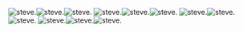 ![steve.](https://steve.penple.org/1?.png)![steve.](https://steve.penple.org/1?.png)![steve.](https://steve.penple.org/1?.png)
![steve.](https://steve.penple.org/2?.png)![steve.](https://steve.penple.org/2?.png)![steve.](https://steve.penple.org/2?.png)
![steve.](https://steve.penple.org/3?.png)![steve.](https://steve.penple.org/3?.png)![steve.](https://steve.penple.org/3?.png)
![steve.](https://steve.penple.org/4?.png)![steve.](https://steve.penple.org/4?.png)![steve.](https://steve.penple.org/4?.png)

